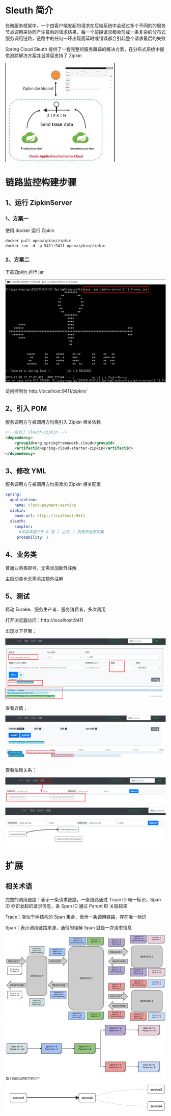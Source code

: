 # Sleuth 简介

在微服务框架中，一个由客户端发起的请求在后端系统中会经过多个不同的的服务节点调用来协同产生最后的请求结果，每一个前段请求都会形成一条复杂的分布式服务调用链路，链路中的任何一环出现高延时或错误都会引起整个请求最后的失败

Spring Cloud Sleuth 提供了一套完整的服务跟踪的解决方案，在分布式系统中提供追踪解决方案并且兼容支持了 Zipkin

<img src="images/image-20220121162201740.png" alt="image-20220121162201740" style="zoom:50%;" />



# 链路监控构建步骤

## 1、运行 ZipkinServer

### 1、方案一

使用 docker 运行 Zipkin

```shell
docker pull openzipkin/zipkin
docker run -d -p 9411:9411 openzipkin/zipkin
```



### 2、方案二

[ 下载Zipkin ](https://dl.bintray.com/openzipkin/maven/io/zipkin/java/zipkin-server/) 运行 jar

![image-20220121162827316](images/image-20220121162827316.png) 

访问控制台 http://localhost:9411/zipkin/



## 2、引入 POM

服务调用方与被调用方均需引入 Zipkin 相关依赖

```xml
<!--包含了 sleuth+zipkin -->
<dependency>
    <groupId>org.springframework.cloud</groupId>
    <artifactId>spring-cloud-starter-zipkin</artifactId>
</dependency>
```



## 3、修改 YML

服务调用方与被调用方均需添加 Zipkin 相关配置

```yml
spring:
  application:
    name: cloud-payment-service
  zipkin:
    base-url: http://localhost:9411
  sleuth:
    sampler:
      #采样率值介于 0 到 1 之间，1 则表示全部采集
     probability: 1
```



## 4、业务类

普通业务类即可，无需添加额外注解

主启动类也无需添加额外注解



## 5、测试

启动 Eurake、服务生产者、服务消费者，多次调用

打开浏览器访问：http://localhost:9411

出现以下界面：

![image-20220121164618927](images/image-20220121164618927.png) 

查看详情：

![image-20220121164640818](images/image-20220121164640818.png) 

查看依赖关系：

![image-20220121164808079](images/image-20220121164808079.png) 

![image-20220121164813220](images/image-20220121164813220.png)  



# 扩展

## 相关术语

完整的调用链路：表示一条请求链路，一条链路通过 Trace ID 唯一标识，Span ID 标识发起的请求信息，各 Span ID 通过 Parent ID 关联起来

Trace：类似于树结构的 Span 集合，表示一条调用链路，存在唯一标识

Span：表示调用链路来源，通俗的理解 Span 就是一次请求信息

<img src="images/image-20220121163010932.png" alt="image-20220121163010932" style="zoom:80%;" />

<img src="images/image-20220121163024905.png" alt="image-20220121163024905" style="zoom:80%;" />

<img src="images/image-20220121163030277.png" alt="image-20220121163030277" style="zoom:80%;" />





